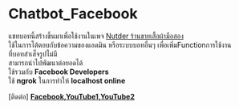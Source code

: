 # Chatbot_Facebook
แชทบอทนี้สร้างขึ้นมาเพื่อใช้งานในเพจ [Nutder ร้านขายเสื้อผ้ามือสอง](https://web.facebook.com/nutderTH/) <br> 
ใช้ในการโต้ตอบกับข้อความของแอดมิน หรือระบบบอทอื่นๆ เพื่อเพิ่มFunctionการใช้งาน <br>
ที่บอทสำเส็จรูปไม่มี <br>
สามารถนำไปพัฒนาต่อยอดได้ <br>
ใช้รวมกับ **Facebook Developers** <br>
ใช้ **ngrok** ในการทำให้ **localhost online**


[ติดต่อ]
 **[Facebook](https://www.facebook.com/PhuminMaliwan),[YouTube1](https://www.youtube.com/channel/UCevNnlKLgRTg-cku5JQ2Ahw),[YouTube2](https://www.youtube.com/channel/UCYJk0E1wwY3zX-i8tn95mhw)**

